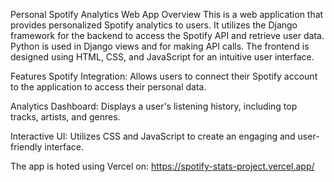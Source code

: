 Personal Spotify Analytics Web App
Overview
This is a web application that provides personalized Spotify analytics to users. It utilizes the Django framework for the backend to access the Spotify API and retrieve user data. Python is used in Django views and for making API calls. The frontend is designed using HTML, CSS, and JavaScript for an intuitive user interface.

Features
Spotify Integration: Allows users to connect their Spotify account to the application to access their personal data.

Analytics Dashboard: Displays a user's listening history, including top tracks, artists, and genres.

Interactive UI: Utilizes CSS and JavaScript to create an engaging and user-friendly interface.

The app is hoted using Vercel on: https://spotify-stats-project.vercel.app/
